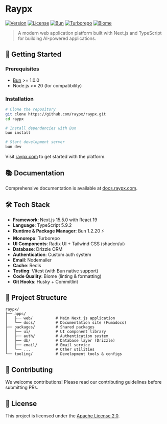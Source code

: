 # Raypx

[![Version](https://img.shields.io/github/package-json/v/raypx/raypx-core?style=flat-square)](https://github.com/raypx/raypx-core)
[![License](https://img.shields.io/github/license/raypx/raypx-core?style=flat-square)](https://opensource.org/licenses/Apache-2.0)
[![Bun](https://img.shields.io/badge/Bun-1.2.20-black?style=flat-square&logo=bun)](https://bun.sh/)
[![Turborepo](https://img.shields.io/badge/Turborepo-monorepo-red?style=flat-square&logo=turborepo)](https://turbo.build/)
[![Biome](https://img.shields.io/badge/Biome-linter%20%26%20formatter-yellow?style=flat-square&logo=biome)](https://biomejs.dev/)

> A modern web application platform built with Next.js and TypeScript for building AI-powered applications.

## 🚀 Getting Started

### Prerequisites

- [Bun](https://bun.sh/) >= 1.0.0
- Node.js >= 20 (for compatibility)

### Installation

```bash
# Clone the repository
git clone https://github.com/raypx/raypx.git
cd raypx

# Install dependencies with Bun
bun install

# Start development server
bun dev
```

Visit [raypx.com](https://dub.sh/raypx) to get started with the platform.

## 📚 Documentation

Comprehensive documentation is available at [docs.raypx.com](https://docs.raypx.com).

## 🛠️ Tech Stack

- **Framework**: Next.js 15.5.0 with React 19
- **Language**: TypeScript 5.9.2
- **Runtime & Package Manager**: Bun 1.2.20 ⚡
- **Monorepo**: Turborepo
- **UI Components**: Radix UI + Tailwind CSS (shadcn/ui)
- **Database**: Drizzle ORM
- **Authentication**: Custom auth system
- **Email**: Nodemailer
- **Cache**: Redis
- **Testing**: Vitest (with Bun native support)
- **Code Quality**: Biome (linting & formatting)
- **Git Hooks**: Husky + Commitlint

## 📁 Project Structure

```
raypx/
├── apps/
│   ├── web/          # Main Next.js application
│   └── docs/         # Documentation site (Fumadocs)
├── packages/         # Shared packages
│   ├── ui/           # UI component library
│   ├── auth/         # Authentication system
│   ├── db/           # Database layer (Drizzle)
│   ├── email/        # Email service
│   └── ...           # Other utilities
└── tooling/          # Development tools & configs
```

## 🤝 Contributing

We welcome contributions! Please read our contributing guidelines before submitting PRs.

## 📄 License

This project is licensed under the [Apache License 2.0](https://opensource.org/licenses/Apache-2.0).

